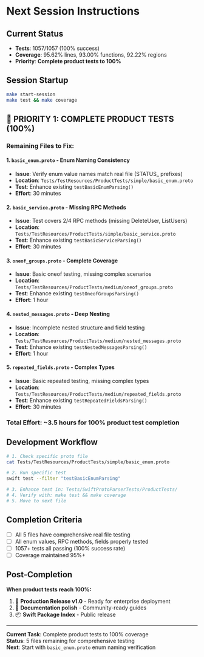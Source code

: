 # Next Session Instructions

## Current Status
- **Tests**: 1057/1057 (100% success)
- **Coverage**: 95.62% lines, 93.00% functions, 92.22% regions
- **Priority**: **Complete product tests to 100%**

## Session Startup
```bash
make start-session
make test && make coverage
```

## 🎯 **PRIORITY 1: COMPLETE PRODUCT TESTS (100%)**

### **Remaining Files to Fix:**

#### **1. `basic_enum.proto` - Enum Naming Consistency**
- **Issue**: Verify enum value names match real file (STATUS_ prefixes)
- **Location**: `Tests/TestResources/ProductTests/simple/basic_enum.proto`
- **Test**: Enhance existing `testBasicEnumParsing()`
- **Effort**: 30 minutes

#### **2. `basic_service.proto` - Missing RPC Methods**  
- **Issue**: Test covers 2/4 RPC methods (missing DeleteUser, ListUsers)
- **Location**: `Tests/TestResources/ProductTests/simple/basic_service.proto`
- **Test**: Enhance existing `testBasicServiceParsing()`
- **Effort**: 30 minutes

#### **3. `oneof_groups.proto` - Complete Coverage**
- **Issue**: Basic oneof testing, missing complex scenarios
- **Location**: `Tests/TestResources/ProductTests/medium/oneof_groups.proto`
- **Test**: Enhance existing `testOneofGroupsParsing()`
- **Effort**: 1 hour

#### **4. `nested_messages.proto` - Deep Nesting**
- **Issue**: Incomplete nested structure and field testing
- **Location**: `Tests/TestResources/ProductTests/medium/nested_messages.proto`
- **Test**: Enhance existing `testNestedMessagesParsing()`
- **Effort**: 1 hour

#### **5. `repeated_fields.proto` - Complex Types**
- **Issue**: Basic repeated testing, missing complex types
- **Location**: `Tests/TestResources/ProductTests/medium/repeated_fields.proto`
- **Test**: Enhance existing `testRepeatedFieldsParsing()`
- **Effort**: 30 minutes

### **Total Effort**: ~3.5 hours for 100% product test completion

## Development Workflow
```bash
# 1. Check specific proto file
cat Tests/TestResources/ProductTests/simple/basic_enum.proto

# 2. Run specific test
swift test --filter "testBasicEnumParsing"

# 3. Enhance test in: Tests/SwiftProtoParserTests/ProductTests/
# 4. Verify with: make test && make coverage
# 5. Move to next file
```

## Completion Criteria
- [ ] All 5 files have comprehensive real file testing
- [ ] All enum values, RPC methods, fields properly tested
- [ ] 1057+ tests all passing (100% success rate)
- [ ] Coverage maintained 95%+

## Post-Completion
**When product tests reach 100%:**
1. 🚀 **Production Release v1.0** - Ready for enterprise deployment
2. 📝 **Documentation polish** - Community-ready guides
3. 📦 **Swift Package Index** - Public release

---
**Current Task**: Complete product tests to 100% coverage  
**Status**: 5 files remaining for comprehensive testing  
**Next**: Start with `basic_enum.proto` enum naming verification
